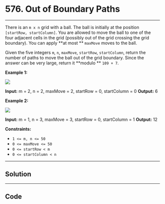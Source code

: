 # 576. Out of Boundary Paths

---

There is an `m x n` grid with a ball. The ball is initially at the position `[startRow, startColumn]`. You are allowed to move the ball to one of the four adjacent cells in the grid (possibly out of the grid crossing the grid boundary). You can apply **at most ** `maxMove` moves to the ball.

Given the five integers `m`, `n`, `maxMove`, `startRow`, `startColumn`, return the number of paths to move the ball out of the grid boundary. Since the answer can be very large, return it **modulo ** `109 + 7`.

 

**Example 1:**

![](https://assets.leetcode.com/uploads/2021/04/28/out_of_boundary_paths_1.png)


**Input:** m = 2, n = 2, maxMove = 2, startRow = 0, startColumn = 0
**Output:** 6


**Example 2:**

![](https://assets.leetcode.com/uploads/2021/04/28/out_of_boundary_paths_2.png)


**Input:** m = 1, n = 3, maxMove = 3, startRow = 0, startColumn = 1
**Output:** 12


 

**Constraints:**

  * `1 <= m, n <= 50`
  * `0 <= maxMove <= 50`
  * `0 <= startRow < m`
  * `0 <= startColumn < n`

---

## Solution



---

## Code
```python


```